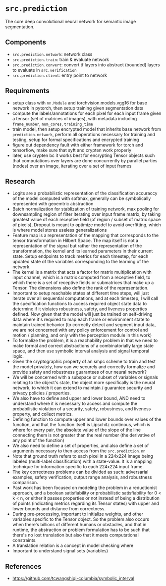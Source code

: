 # `src.prediction`
The core deep convolutional neural network for semantic image segmentation.


## Components
- `src.prediction.network`: network class
- `src.prediction.train`: train & evaluate network
- `src.prediction.convert`: convert tf layers into abstract (bounded) layers to evaluate in `src.verification`
- `src.prediction.client`: entry point to network


## Requirements
- setup class with `nn.Module` and torchvision.models.vgg16 for base network in pytorch, then setup training given segmentation data
- compute the labels/annotations for each pixel for each input frame given a tensor (set of matrices of images), with metadata including `frame_number`, `num_cores`, `training_time`
- train model, then setup encrypted model that inherits base network from `prediction.network`, perform all operations necessary for training and testing, setup for formal specifications and encrypted training
- figure out dependency fault with either framework for torch and tensorflow, make sure that syft and crypten work properly
- later, use crypten bc it works best for encrypting Tensor objects such that computations over layers are done concurrently by parallel parties (nodes) over an image, iterating over a set of input frames






## Research
- Logits are a probabilistic representation of the classification accuraccy of the model computed with softmax, generally can be symbolically represented with geoemtric abstraction
- Batch normalization for stablization of training network, max pooling for downsampling region of filter iterating over input frame matrix, by taking greatest value of each receptive field (of region / subset of matrix space of pixels), Dropout is meant to optimize model to avoid overfitting, which is where model stores useless generalizations
- Feature map is a representation of the mapping that corresponds to the tensor transformation in Hilbert Space. The map itself is not a representation of the signal but rather the representation of the transformation, the kernel and its learned parameters in their current state. Setup endpoints to track metrics for each timestep, for each updated state of the variables corresponding to the learning of the network.
- The kernel is a matrix that acts a factor for matrix multiplication with input channel, which is a matrix computed from a receptive field, to which there is a set of receptive fields or submatrices that make up a Tensor. The dimensions also define the rank of the representation.
- Important to setup reachable states at different time steps, will just iterate over all sequential computations, and at each timestep, I will call the specification functions to access required object state data to determine if it violates robustness, safety, and liveness properties defined. Now given that the model will just be trained on self-driving data where it's required to map each frame or environment state to maintain trained behavior (to correctly detect and segment input data, we are not concerned with any policy enforcement for control and motion / planning, and only with the perception module in this work)
- To formalize the problem, it is a reachability problem in that we need to make formal and correct abstractions of a combinatorially large state space, and then use symbolic interval analysis and signal temporal logic.
- Given the cryptographic property of an smpc scheme to train and test the model privately, how can we securely and correctly formalize and provide safety and robustness guarantees of our neural network?
- We will be concerned with a subspace or subset of variables or signals relating to the object's state, the object more specifically is the neural network, to which it can extend to maintain / guarantee security and privacy policies / properties.
- We also have to define and upper and lower bound, AND need to understand where it is necessary to access and compute the probabilistic violation of a security, safety, robustness, and liveness property, and collect metrics.
- Defining function to compute upper and lower bounds over values of the function, and that the function itself is Lipschitz continous, which is where for every pair, the absolute value of the slope of the line connecting them is not greater than the real number (the derivative of any point of the function)
- We also need to define a set of properties, and also define a set of arguments necessary to then access from the `src.prediction.nn` 
- Note that ground truth refers to each pixel in a 224x224 image being labeled (multi-label classification) with a state-value. It is a mapping technique for information specific to each 224x224 input frame.
- The key correctness problems can be divided as such: adversarial examples, safety verification, output range analysis, and robustness comparison.
- Past work has been focused on modeling the problem in a reductionist approach, and a boolean satisfiability or probabilistic satisfiability for 0 < k < n, or either it passes properties or not instead of being a distribution of points (indicating metrics regarding its Tensor states) with upper and lower bounds and distance from correctness. 
- During pre-processing, important to initialize weights, and other variables specific to the Tensor object. So the problem also occurs when there's billions of different humans or obstacles, and that in runtime, the abstraction or problem formulation has to be such that there's no lost translation but also that it meets computational constraints.
- A translation relation is a concept in model checking where
- Important to understand signal sets (variables)



## References
- https://github.com/tcwangshiqi-columbia/symbolic_interval

